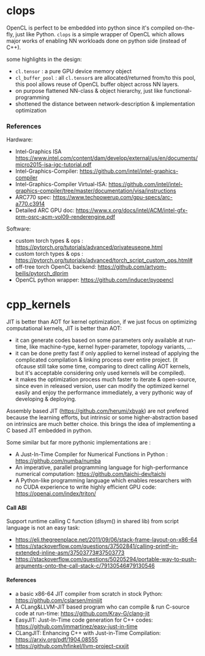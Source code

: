 # clops

OpenCL is perfect to be embedded into python since it's compiled on-the-fly, just like Python. `clops` is a simple wrapper of OpenCL which allows major works of enabling NN workloads done on python side (instead of C++).

some highlights in the design:
 - `cl.tensor` : a pure GPU device memory object
 - `cl_buffer_pool` : all `cl.tensor`s are allocated/returned from/to this pool, this pool allows reuse of OpenCL buffer object across NN layers.
 - on purpose flattened NN-class & object hierarchy, just like functional-programming
 - shottened the distance between network-description & implementation optimization

### References

Hardware:
 - Intel-Graphics ISA https://www.intel.com/content/dam/develop/external/us/en/documents/micro2015-isa-igc-tutorial.pdf
 - Intel-Graphics-Compiler: https://github.com/intel/intel-graphics-compiler
 - Intel-Graphics-Compiler Virtual-ISA: https://github.com/intel/intel-graphics-compiler/tree/master/documentation/visa/instructions
 - ARC770 spec: https://www.techpowerup.com/gpu-specs/arc-a770.c3914
 - Detailed ARC GPU doc: https://www.x.org/docs/intel/ACM/intel-gfx-prm-osrc-acm-vol09-renderengine.pdf

Software:
 - custom torch types & ops : https://pytorch.org/tutorials/advanced/privateuseone.html
 - custom torch types & ops : https://pytorch.org/tutorials/advanced/torch_script_custom_ops.html#
 - off-tree torch OpenCL backend: https://github.com/artyom-beilis/pytorch_dlprim
 - OpenCL python wrapper: https://github.com/inducer/pyopencl

# cpp_kernels

JIT is better than AOT for kernel optimization, if we just focus on optimizing computational kernels, JIT is better than AOT:
 - it can generate codes based on some parameters only available at run-time, like machine-type, kernel hyper-parameter, topology variants, ...
 - it can be done pretty fast if only applied to kernel instead of applying the complicated compilation & linking process over entire project. (it ofcause still take some time, comparing to direct calling AOT kernels, but it's acceptable considering only used kernels will be compiled).
 - it makes the optimization process much faster to iterate & open-source, since even in released version, user can modify the optimized kernel easily and enjoy the performance immediately, a very pythonic way of developing & deploying.

Assembly based JIT (https://github.com/herumi/xbyak) are not prefered because the learning efforts, but intrinsic or some higher-abstraction based on intrinsics are much better choice. this brings the idea of implementing a C based JIT embedded in python.

Some similar but far more pythonic implementations are :
 - A Just-In-Time Compiler for Numerical Functions in Python :  https://github.com/numba/numba
 - An imperative, parallel programming language for high-performance numerical computation: https://github.com/taichi-dev/taichi
 - A Python-like programming language which enables researchers with no CUDA experience to write highly efficient GPU code: https://openai.com/index/triton/

#### Call ABI

Support runtime calling C function (dlsym() in shared lib) from script language is not an easy task:
 - https://eli.thegreenplace.net/2011/09/06/stack-frame-layout-on-x86-64
 - https://stackoverflow.com/questions/37502841/calling-printf-in-extended-inline-asm/37503773#37503773
 - https://stackoverflow.com/questions/50205294/portable-way-to-push-arguments-onto-the-call-stack-c/79130546#79130546


#### References
- a basic x86-64 JIT compiler from scratch in stock Python: https://github.com/cslarsen/minijit
- A CLang&LLVM-JIT based program who can compile & run C-source code at run-time: https://github.com/Kray-G/clang-jit
- EasyJIT: Just-In-Time code generation for C++ codes: https://github.com/jmmartinez/easy-just-in-time
- CLangJIT: Enhancing C++ with Just-in-Time Compilation: https://arxiv.org/pdf/1904.08555
- https://github.com/hfinkel/llvm-project-cxxjit

